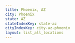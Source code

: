 ```yaml
---
title: Phoenix, AZ
city: Phoenix
state: AZ
stateIndexKey: state-az
cityIndexKey: city-az-phoenix
layout: list_all_locations
---
```

